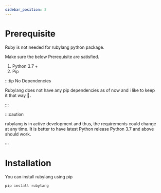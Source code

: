 ```yaml
---
sidebar_position: 2
---
```


# Prerequisite

Ruby is not needed for rubylang python package. 

Make sure the below Prerequisite are satisfied.

1. Python 3.7 +
2. Pip


:::tip No Dependencies

Rubylang does not have any pip dependencies as of now and i like to keep it that way 🥰. 

:::


:::caution

rubylang is in active development and thus, the requirements could change at any time. 
It is better to have latest Python release Python 3.7 and above should work.

:::

# Installation

You can install rubylang using pip

```bash
pip install rubylang
```



